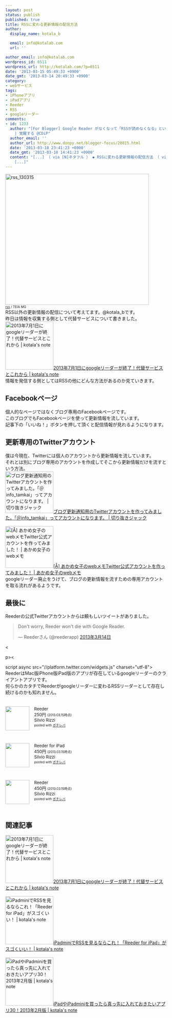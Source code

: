 ```yaml
---
layout: post
status: publish
published: true
title: RSSに変わる更新情報の配信方法
author:
  display_name: kotala_b

  email: info@kotalab.com
  url: ''

author_email: info@kotalab.com
wordpress_id: 6511
wordpress_url: http://kotalab.com/?p=6511
date: '2013-03-15 05:49:33 +0900'
date_gmt: '2013-03-14 20:49:33 +0900'
category:
- webサービス
tags:
- iPhoneアプリ
- iPadアプリ
- Reeder
- RSS
- googleリーダー
comments:
- id: 1233
  author: "[For Blogger] Google Reader がなくなって「RSSが読めなくなる」という大きな誤解と Google Reader がなくなることで私が困ること。そしてみなさんは何を考えているのかまとめ。他
    | 覚醒する @CDiP"
  author_email: ''
  author_url: http://www.donpy.net/blogger-focus/20815.html
  date: '2013-03-18 23:41:23 +0900'
  date_gmt: '2013-03-18 14:41:23 +0900'
  content: "[...] （ via [N]ネタフル ） ◆ RSSに変わる更新情報の配信方法 （ via kotala&#8217;s note ） ◆
    [...]"
---
```

<p><img src="http://kotalab.com/wp-content/uploads/rss_130315-448x409.jpg" alt="rss_130315" width="448" height="409" class="alignnone size-large wp-image-6514" /><br />
<span style="font-size:10px;"><a href="http://www.flickr.com/photos/teiamg/4136268819/" target="_blank">rss</a> / TEIA MG</span><br />
RSS以外の更新情報の配信について考えてます。@kotala_bです。<br />
昨日は情報を収集する側として代替サービスについて書きました。<br />
<a href="http://kotalab.com/googlereader-end" target="_blank"><img  class="alignleft" src="http://kotalab.com/wp-content/uploads/googlereader_130314-448x336.jpg" alt="2013年7月1日にgoogleリーダーが終了！代替サービスとこれから | kotala's note" width="150" /></a><a href="http://kotalab.com/googlereader-end" target="_blank">2013年7月1日にgoogleリーダーが終了！代替サービスとこれから | kotala's note</a><br style="clear:both;" />情報を発信する側としてはRSSの他にどんな方法があるのか見ていきます。<br />
<!--more--></p>
<h2>Facebookページ</h2>
<p>個人的なページではなくブログ専用のFacebookページです。<br />
このブログでもFacebookページを使って更新情報を流しています。<br />
記事下の「いいね！」ボタンを押して頂くと配信情報が見れるようになります。</p>
<h2>更新専用のTwitterアカウント</h2>
<p>僕は今現在、Twitterには個人のアカウントから更新情報を流しています。<br />
それとは別にブログ専用のアカウントを作成してそこから更新情報だけを流すという方法。<br />
<a href="http://tamkai.com/blog/2013/03/14/3306/" target="_blank"><img  class="alignleft" src="http://capture.heartrails.com/150x130?http://tamkai.com/blog/2013/03/14/3306/" alt="ブログ更新通知用のTwitterアカウントを作ってみました。「＠info_tamkai」ってアカウントになります。 | 切り抜きジャック" width="150" height="130" /></a><a href="http://tamkai.com/blog/2013/03/14/3306/" target="_blank">ブログ更新通知用のTwitterアカウントを作ってみました。「＠info_tamkai」ってアカウントになります。 | 切り抜きジャック</a><a href="http://b.hatena.ne.jp/entry/http://tamkai.com/blog/2013/03/14/3306/" target="_blank"><img border="0" src="http://b.hatena.ne.jp/entry/image/http://tamkai.com/blog/2013/03/14/3306/" alt="" /></a><br style="clear:both;" /><br />
<a href="http://webmemo.biz/akamemo-official-account/?utm_source=feedburner&utm_medium=feed&utm_campaign=Feed%3A+webmemo%2FbUhb+%28%E3%81%82%E3%81%8B%E3%82%81%E5%A5%B3%E5%AD%90%E3%81%AEweb%E3%83%A1%E3%83%A2%29" target="_blank"><img  class="alignleft" src="http://capture.heartrails.com/150x130?http://webmemo.biz/akamemo-official-account/?utm_source=feedburner&utm_medium=feed&utm_campaign=Feed%3A+webmemo%2FbUhb+%28%E3%81%82%E3%81%8B%E3%82%81%E5%A5%B3%E5%AD%90%E3%81%AEweb%E3%83%A1%E3%83%A2%29" alt="[&Aring;] あかめ女子のwebメモTwitter公式アカウントを作ってみました！ | あかめ女子のwebメモ" width="150" height="130" /></a><a href="http://webmemo.biz/akamemo-official-account/?utm_source=feedburner&utm_medium=feed&utm_campaign=Feed%3A+webmemo%2FbUhb+%28%E3%81%82%E3%81%8B%E3%82%81%E5%A5%B3%E5%AD%90%E3%81%AEweb%E3%83%A1%E3%83%A2%29" target="_blank">[&Aring;] あかめ女子のwebメモTwitter公式アカウントを作ってみました！ | あかめ女子のwebメモ</a><a href="http://b.hatena.ne.jp/entry/http://webmemo.biz/akamemo-official-account/?utm_source=feedburner&utm_medium=feed&utm_campaign=Feed%3A+webmemo%2FbUhb+%28%E3%81%82%E3%81%8B%E3%82%81%E5%A5%B3%E5%AD%90%E3%81%AEweb%E3%83%A1%E3%83%A2%29" target="_blank"><img border="0" src="http://b.hatena.ne.jp/entry/image/http://webmemo.biz/akamemo-official-account/?utm_source=feedburner&utm_medium=feed&utm_campaign=Feed%3A+webmemo%2FbUhb+%28%E3%81%82%E3%81%8B%E3%82%81%E5%A5%B3%E5%AD%90%E3%81%AEweb%E3%83%A1%E3%83%A2%29" alt="" /></a><br style="clear:both;" />googleリーダー廃止をうけて、ブログの更新情報を流すための専用アカウントを取る流れがあるようです。</p>
<h2>最後に</h2>
<p>Reederの公式Twitterアカウントからは頼もしいツイートがありました。</p>
<blockquote class="twitter-tweet" lang="ja"><p>Don't worry, Reeder won't die with Google Reader.</p>
<p>&mdash; Reederさん (@reederapp) <a href="https://twitter.com/reederapp/status/311995748482945025">2013年3月14日</a></p></blockquote>
<p><</p>
<p>p><</p>
<p>script async src="//platform.twitter.com/widgets.js" charset="utf-8"><br />
ReederはMac版iPhone版iPad版のアプリが存在しているgoogleリーダーのクライアントアプリです。<br />
何らかのカタチでReederがgoogleリーダーに変わるRSSリーダーとして存在し続けるのかも知れません。</p>
<div class="pochireba" style="text-align:left;font-size:small;padding:20px 0;/zoom: 1;overflow: hidden;"><span class="removed_link" title="http://click.linksynergy.com/fs-bin/click?id=d2yYUp776R4&amp;subid=&amp;offerid=94348.1&amp;type=3&amp;tmpid=3910&amp;RD_PARM1=https%253A%252F%252Fitunes.apple.com%252Fjp%252Fapp%252Freeder%252Fid325502379%253Fmt%253D8%2526uo%253D4"><img src="http://a951.phobos.apple.com/us/r1000/089/Purple/v4/5b/c5/77/5bc5775b-d92c-ffd0-68c9-bfce0a5c615b/mzl.dhqbwxry.png" width="75" height="75" style="float:left;margin:0 15px 0 0;" class="pochi_img" ></span>
<div class="pochi_info" style="text-align:left;/zoom: 1;overflow: hidden;">
<div class="pochi_name"><span class="removed_link" title="http://click.linksynergy.com/fs-bin/click?id=d2yYUp776R4&amp;subid=&amp;offerid=94348.1&amp;type=3&amp;tmpid=3910&amp;RD_PARM1=https%253A%252F%252Fitunes.apple.com%252Fjp%252Fapp%252Freeder%252Fid325502379%253Fmt%253D8%2526uo%253D4">Reeder</span></div>
<div class="pochi_price" style="display:inline;">250円</div>
<div class="pochi_time" style="font-size:x-small;display:inline;">(2013.03.15時点)</div>
<div class="pochi_seller"><span class="removed_link" title="http://click.linksynergy.com/fs-bin/click?id=d2yYUp776R4&amp;subid=&amp;offerid=94348.1&amp;type=3&amp;tmpid=3910&amp;RD_PARM1=https%253A%252F%252Fitunes.apple.com%252Fjp%252Fartist%252Fsilvio-rizzi%252Fid325502382%253Fuo%253D4">Silvio Rizzi</span></div>
<div class="pochi_post" style="font-size:x-small;">posted with <a href="http://pochireba.com">ポチレバ</a></div>
</div>
<div class="pochireba-footer" style="clear: left"></div>
</div>
<div class="pochireba" style="text-align:left;font-size:small;padding:20px 0;/zoom: 1;overflow: hidden;"><span class="removed_link" title="http://click.linksynergy.com/fs-bin/click?id=d2yYUp776R4&amp;subid=&amp;offerid=94348.1&amp;type=3&amp;tmpid=3910&amp;RD_PARM1=https%253A%252F%252Fitunes.apple.com%252Fjp%252Fapp%252Freeder-for-ipad%252Fid375661689%253Fmt%253D8%2526uo%253D4"><img src="http://a1112.phobos.apple.com/us/r1000/068/Purple/v4/5e/9b/b9/5e9bb9ef-8ef6-f496-b692-696261cb15a0/mzm.rwdpumdo.png" width="75" height="75" style="float:left;margin:0 15px 0 0;" class="pochi_img" ></span>
<div class="pochi_info" style="text-align:left;/zoom: 1;overflow: hidden;">
<div class="pochi_name"><span class="removed_link" title="http://click.linksynergy.com/fs-bin/click?id=d2yYUp776R4&amp;subid=&amp;offerid=94348.1&amp;type=3&amp;tmpid=3910&amp;RD_PARM1=https%253A%252F%252Fitunes.apple.com%252Fjp%252Fapp%252Freeder-for-ipad%252Fid375661689%253Fmt%253D8%2526uo%253D4">Reeder for iPad</span></div>
<div class="pochi_price" style="display:inline;">450円</div>
<div class="pochi_time" style="font-size:x-small;display:inline;">(2013.03.15時点)</div>
<div class="pochi_seller"><span class="removed_link" title="http://click.linksynergy.com/fs-bin/click?id=d2yYUp776R4&amp;subid=&amp;offerid=94348.1&amp;type=3&amp;tmpid=3910&amp;RD_PARM1=https%253A%252F%252Fitunes.apple.com%252Fjp%252Fartist%252Fsilvio-rizzi%252Fid325502382%253Fuo%253D4">Silvio Rizzi</span></div>
<div class="pochi_post" style="font-size:x-small;">posted with <a href="http://pochireba.com">ポチレバ</a></div>
</div>
<div class="pochireba-footer" style="clear: left"></div>
</div>
<div class="pochireba" style="text-align:left;font-size:small;padding:20px 0;/zoom: 1;overflow: hidden;"><span class="removed_link" title="http://click.linksynergy.com/fs-bin/click?id=d2yYUp776R4&amp;subid=&amp;offerid=94348.1&amp;type=3&amp;tmpid=3910&amp;RD_PARM1=https%253A%252F%252Fitunes.apple.com%252Fjp%252Fapp%252Freeder%252Fid439845554%253Fmt%253D12%2526uo%253D4"><img src="http://a4.mzstatic.com/us/r1000/103/Purple/v4/14/a7/79/14a779ba-6d57-7d80-8416-a08b8c0e579f/reeder.512x512-75.png" width="75" height="75" style="float:left;margin:0 15px 0 0;" class="pochi_img" ></span>
<div class="pochi_info" style="text-align:left;/zoom: 1;overflow: hidden;">
<div class="pochi_name"><span class="removed_link" title="http://click.linksynergy.com/fs-bin/click?id=d2yYUp776R4&amp;subid=&amp;offerid=94348.1&amp;type=3&amp;tmpid=3910&amp;RD_PARM1=https%253A%252F%252Fitunes.apple.com%252Fjp%252Fapp%252Freeder%252Fid439845554%253Fmt%253D12%2526uo%253D4">Reeder</span></div>
<div class="pochi_price" style="display:inline;">450円</div>
<div class="pochi_time" style="font-size:x-small;display:inline;">(2013.03.15時点)</div>
<div class="pochi_seller"><span class="removed_link" title="http://click.linksynergy.com/fs-bin/click?id=d2yYUp776R4&amp;subid=&amp;offerid=94348.1&amp;type=3&amp;tmpid=3910&amp;RD_PARM1=https%253A%252F%252Fitunes.apple.com%252Fjp%252Fartist%252Fsilvio-rizzi%252Fid325502382%253Fmt%253D12%2526uo%253D4">Silvio Rizzi</span></div>
<div class="pochi_post" style="font-size:x-small;">posted with <a href="http://pochireba.com">ポチレバ</a></div>
</div>
<div class="pochireba-footer" style="clear: left"></div>
</div>
<h2 class="rele">関連記事</h2>
<p><a href="http://kotalab.com/googlereader-end" target="_blank"><img  class="alignleft" src="http://kotalab.com/wp-content/uploads/googlereader_130314-448x336.jpg" alt="2013年7月1日にgoogleリーダーが終了！代替サービスとこれから | kotala's note" width="150" /></a><a href="http://kotalab.com/googlereader-end" target="_blank">2013年7月1日にgoogleリーダーが終了！代替サービスとこれから | kotala's note</a><br style="clear:both;" /><br />
<a href="http://kotalab.com/ipad-mini-reeder" target="_blank"><img  class="alignleft" src="http://kotalab.com/wp-content/uploads/reeder_121108.png" alt="iPadminiでRSSを見るならこれ！「Reeder for iPad」がスゴくいい！ | kotala's note" width="150" /></a><a href="http://kotalab.com/ipad-mini-reeder" target="_blank">iPadminiでRSSを見るならこれ！「Reeder for iPad」がスゴくいい！ | kotala's note</a><br style="clear:both;" /><br />
<a href="http://kotalab.com/ipad-app30" target="_blank"><img  class="alignleft" src="http://kotalab.com/wp-content/uploads/ipadmini_121221-448x448.jpg" alt="iPadやiPadminiを買ったら真っ先に入れておきたいアプリ30！2013年2月版 | kotala's note" width="150" /></a><a href="http://kotalab.com/ipad-app30" target="_blank">iPadやiPadminiを買ったら真っ先に入れておきたいアプリ30！2013年2月版 | kotala's note</a><br style="clear:both;" /></p>
